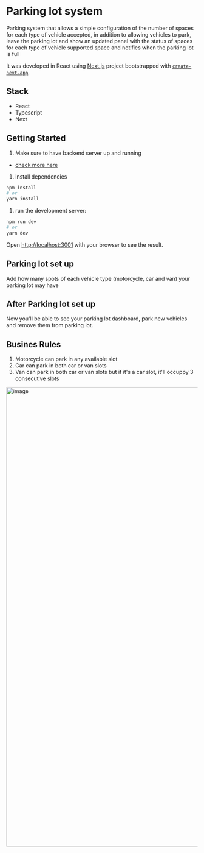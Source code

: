 # Parking lot system

Parking system that allows a simple configuration of the number of spaces for each type of vehicle accepted, in addition to allowing vehicles to park, leave the parking lot and show an updated panel with the status of spaces for each type of vehicle supported space and notifies when the parking lot is full

It was developed in React using [Next.js](https://nextjs.org/) project bootstrapped with [`create-next-app`](https://github.com/vercel/next.js/tree/canary/packages/create-next-app).

## Stack

- React
- Typescript
- Next

## Getting Started

1. Make sure to have backend server up and running

- [check more here](https://github.com/MariSpirandelli/parking-lot-api)

1. install dependencies

```bash
npm install
# or
yarn install
```

1. run the development server:

```bash
npm run dev
# or
yarn dev
```

Open [http://localhost:3001](http://localhost:3001) with your browser to see the result.

## Parking lot set up

Add how many spots of each vehicle type (motorcycle, car and van) your parking lot may have

## After Parking lot set up

Now you'll be able to see your parking lot dashboard, park new vehicles and remove them from parking lot.

## Busines Rules

1. Motorcycle can park in any available slot
1. Car can park in both car or van slots
1. Van can park in both car or van slots but if it's a car slot, it'll occuppy 3 consecutive slots

<img width="1207" alt="image" src="https://user-images.githubusercontent.com/8183000/219501573-24776766-44ed-410c-9305-583d4b273b79.png">


